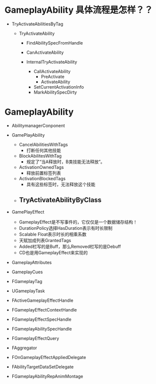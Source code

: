 # GameplayAbility 具体流程是怎样？？
- TryActivateAbilitiesByTag
  - TryActivateAbility

    - FindAbilitySpecFromHandle
    - CanActivateAbility

    - InternalTryActivateAbility
      - CallActivateAbility
        - PreActivate
        - ActivateAbility
      - SetCurrentActivationInfo
      - MarkAbilitySpecDirty

# GameplayAbility
- AbilitymanagerConponent

- GamePlayAbility
  - CancelAbilitiesWithTags
    - 打断任何其他技能
  - BlockAbilitesWithTag
    - 规定了“当A释放时，B类技能无法释放”。
  - ActivationOwnedTags
    - 释放前置标签列表
  - ActivationBlockedTags
    - 具有这些标签时，无法释放这个技能
  - TryActivateAbilityByClass
    -

- GamePlayEffect
  - GameplayEffect是不写事件的，它仅仅是一个数据储存结构！
  - DurationPolicy选择HasDuration表示有时长限制
  - Scalable Float表示时长的相乘系数
  - 天赋加成列表GrantedTags
  - Added栏写的是Buff，那么Removed栏写的是Debuff
  - CD也是用GameplayEffect来实现的

- GameplayAttributes

- GameplayCues

- FGameplayTag

- UGameplayTask


- FActiveGameplayEffectHandle
- FGameplayEffectContextHandle
- FGameplayEffectSpecHandle
- FGameplayAbilitySpecHandle
- FGameplayEffectQuery
- FAggregator
- FOnGameplayEffectAppliedDelegate
- FAbilityTargetDataSetDelegate
- FGameplayAbilityRepAnimMontage
